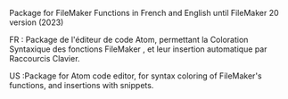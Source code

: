 Package for FileMaker Functions in French and English until FileMaker 20 version (2023)

FR : Package de l'éditeur de code Atom, permettant la Coloration Syntaxique des fonctions FileMaker , et leur insertion automatique par Raccourcis Clavier.

US :Package for Atom code editor, for syntax coloring of FileMaker's functions, and insertions with snippets.
